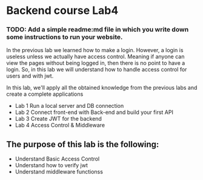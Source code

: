 # Backend course Lab4


### TODO: Add a simple readme:md file in which you write down some instructions to run your website.


In the previous lab we learned how to make a login. However, a login is useless unless we actually have access control. Meaning if anyone can view the pages without being logged in, then there is no point to have a login. So, in this lab we will understand how to handle access control for users and with jwt.

In this lab, we'll apply all the obtained knowledge from the previous labs and create a complete applications
- Lab 1 Run a local server and DB connection
- Lab 2 Connect front-end with Back-end and build your first API
- Lab 3 Create JWT for the backend 
- Lab 4 Access Control & Middleware 


## The purpose of this lab is the following:
- Understand Basic Access Control
- Understand how to verify jwt
- Understand middleware functionss
